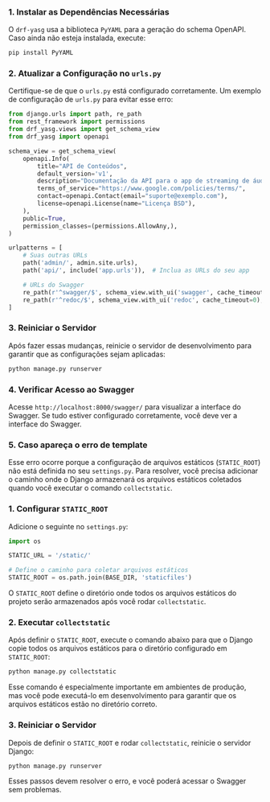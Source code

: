 ### 1. Instalar as Dependências Necessárias

O `drf-yasg` usa a biblioteca `PyYAML` para a geração do schema OpenAPI. Caso ainda não esteja instalada, execute:

```bash
pip install PyYAML
```

### 2. Atualizar a Configuração no `urls.py`

Certifique-se de que o `urls.py` está configurado corretamente. Um exemplo de configuração de `urls.py` para evitar esse erro:

```python
from django.urls import path, re_path
from rest_framework import permissions
from drf_yasg.views import get_schema_view
from drf_yasg import openapi

schema_view = get_schema_view(
    openapi.Info(
        title="API de Conteúdos",
        default_version='v1',
        description="Documentação da API para o app de streaming de áudio e vídeo",
        terms_of_service="https://www.google.com/policies/terms/",
        contact=openapi.Contact(email="suporte@exemplo.com"),
        license=openapi.License(name="Licença BSD"),
    ),
    public=True,
    permission_classes=(permissions.AllowAny,),
)

urlpatterns = [
    # Suas outras URLs
    path('admin/', admin.site.urls),
    path('api/', include('app.urls')),  # Inclua as URLs do seu app

    # URLs do Swagger
    re_path(r'^swagger/$', schema_view.with_ui('swagger', cache_timeout=0), name='schema-swagger-ui'),
    re_path(r'^redoc/$', schema_view.with_ui('redoc', cache_timeout=0), name='schema-redoc'),
]
```

### 3. Reiniciar o Servidor

Após fazer essas mudanças, reinicie o servidor de desenvolvimento para garantir que as configurações sejam aplicadas:

```bash
python manage.py runserver
```

### 4. Verificar Acesso ao Swagger

Acesse `http://localhost:8000/swagger/` para visualizar a interface do Swagger. Se tudo estiver configurado corretamente, você deve ver a interface do Swagger.

### 5. Caso apareça o erro de template

Esse erro ocorre porque a configuração de arquivos estáticos (`STATIC_ROOT`) não está definida no seu `settings.py`. Para resolver, você precisa adicionar o caminho onde o Django armazenará os arquivos estáticos coletados quando você executar o comando `collectstatic`.

### 1. Configurar `STATIC_ROOT`

Adicione o seguinte no `settings.py`:

```python
import os

STATIC_URL = '/static/'

# Define o caminho para coletar arquivos estáticos
STATIC_ROOT = os.path.join(BASE_DIR, 'staticfiles')
```

O `STATIC_ROOT` define o diretório onde todos os arquivos estáticos do projeto serão armazenados após você rodar `collectstatic`.

### 2. Executar `collectstatic`

Após definir o `STATIC_ROOT`, execute o comando abaixo para que o Django copie todos os arquivos estáticos para o diretório configurado em `STATIC_ROOT`:

```bash
python manage.py collectstatic
```

Esse comando é especialmente importante em ambientes de produção, mas você pode executá-lo em desenvolvimento para garantir que os arquivos estáticos estão no diretório correto.

### 3. Reiniciar o Servidor

Depois de definir o `STATIC_ROOT` e rodar `collectstatic`, reinicie o servidor Django:

```bash
python manage.py runserver
```

Esses passos devem resolver o erro, e você poderá acessar o Swagger sem problemas.